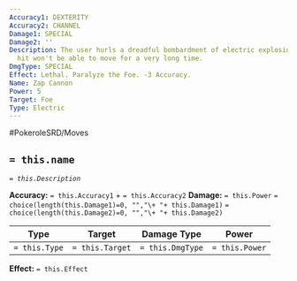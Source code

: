 ```yaml
---
Accuracy1: DEXTERITY
Accuracy2: CHANNEL
Damage1: SPECIAL
Damage2: ''
Description: The user hurls a dreadful bombardment of electric explosions. Anyone
  hit won't be able to move for a very long time.
DmgType: SPECIAL
Effect: Lethal. Paralyze the Foe. -3 Accuracy.
Name: Zap Cannon
Power: 5
Target: Foe
Type: Electric
---
```


#PokeroleSRD/Moves

## `= this.name` 
*`= this.Description`*

**Accuracy:** `= this.Accuracy1` + `= this.Accuracy2`
**Damage:** `= this.Power` `= choice(length(this.Damage1)=0, "","\+ "+ this.Damage1)` `= choice(length(this.Damage2)=0, "","\+ "+ this.Damage2)`

| Type          | Target          | Damage Type          | Power          |
| ------------- | --------------- | ---------------- | -------------- |
| `= this.Type` | `= this.Target` | `= this.DmgType` | `= this.Power` | 

**Effect:** `= this.Effect`
